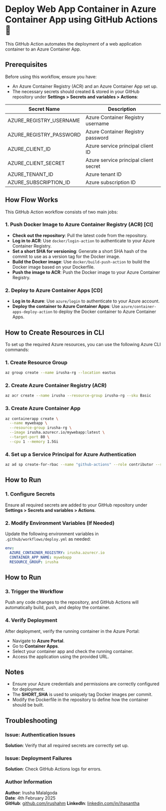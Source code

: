 # Deploy Web App Container in Azure Container App using GitHub Actions 🚀

This GitHub Action automates the deployment of a web application container to an Azure Container App.

## Prerequisites

Before using this workflow, ensure you have:

- An Azure Container Registry (ACR) and an Azure Container App set up.
- The necessary secrets should created & stored in your GitHub repository under **Settings > Secrets and variables > Actions**:

| Secret Name            | Description                            |
|------------------------|----------------------------------------|
| AZURE_REGISTRY_USERNAME | Azure Container Registry username      |
| AZURE_REGISTRY_PASSWORD | Azure Container Registry password      |
| AZURE_CLIENT_ID         | Azure service principal client ID      |
| AZURE_CLIENT_SECRET     | Azure service principal client secret  |
| AZURE_TENANT_ID         | Azure tenant ID                        |
| AZURE_SUBSCRIPTION_ID   | Azure subscription ID                  |

## How Flow Works

This GitHub Action workflow consists of two main jobs:

### 1. Push Docker Image to Azure Container Registry (ACR) [CI]

- **Check out the repository**: Pull the latest code from the repository.
- **Log in to ACR**: Use `docker/login-action` to authenticate to your Azure Container Registry.
- **Set a short SHA for versioning**: Generate a short SHA hash of the commit to use as a version tag for the Docker image.
- **Build the Docker image**: Use `docker/build-push-action` to build the Docker image based on your Dockerfile.
- **Push the image to ACR**: Push the Docker image to your Azure Container Registry.

### 2. Deploy to Azure Container Apps [CD]

- **Log in to Azure**: Use `azure/login` to authenticate to your Azure account.
- **Deploy the container to Azure Container Apps**: Use `azure/container-apps-deploy-action` to deploy the Docker container to Azure Container Apps.

## How to Create Resources in CLI

To set up the required Azure resources, you can use the following Azure CLI commands:

### 1. Create Resource Group
```bash
az group create --name irusha-rg --location eastus
```

### 2. Create Azure Container Registry (ACR)
```bash
az acr create --name irusha --resource-group irusha-rg --sku Basic
```

### 3. Create Azure Container App
```bash
az containerapp create \
  --name mywebapp \
  --resource-group irusha-rg \
  --image irusha.azurecr.io/mywebapp:latest \
  --target-port 80 \
  --cpu 1 --memory 1.5Gi
```

### 4. Set up a Service Principal for Azure Authentication
```bash
az ad sp create-for-rbac --name "github-actions" --role contributor --scopes /subscriptions/<subscription-id>/resourceGroups/irusha-rg
```

## How to Run

### 1. Configure Secrets

Ensure all required secrets are added to your GitHub repository under **Settings > Secrets and variables > Actions**.

### 2. Modify Environment Variables (If Needed)

Update the following environment variables in `.github/workflows/deploy.yml` as needed:
```yaml
env:
  AZURE_CONTAINER_REGISTRY: irusha.azurecr.io
  CONTAINER_APP_NAME: mywebapp
  RESOURCE_GROUP: irusha
```

## How to Run

### 3. Trigger the Workflow

Push any code changes to the repository, and GitHub Actions will automatically build, push, and deploy the container.

### 4. Verify Deployment

After deployment, verify the running container in the Azure Portal:
- Navigate to **Azure Portal**.
- Go to **Container Apps**.
- Select your container app and check the running container.
- Access the application using the provided URL.

## Notes

- Ensure your Azure credentials and permissions are correctly configured for deployment.
- The **SHORT_SHA** is used to uniquely tag Docker images per commit.
- Modify the Dockerfile in the repository to define how the container should be built.

## Troubleshooting

### Issue: Authentication Issues
**Solution**: Verify that all required secrets are correctly set up.

### Issue: Deployment Failures
**Solution**: Check GitHub Actions logs for errors.

### Author Information

**Author**: Irusha Malalgoda  
**Date**: 4th February 2025  
**GitHub**: [github.com/irushahm](https://github.com/irushahm)
**LinkedIn**: [linkedin.com/in/ihasantha](https://linkedin.com/in/ihasantha)
